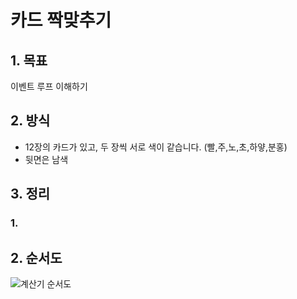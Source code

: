 # 카드 짝맞추기

## 1. 목표  
이벤트 루프 이해하기  
  
## 2. 방식  
- 12장의 카드가 있고, 두 장씩 서로 색이 같습니다. (빨,주,노,초,하얗,분홍)  
- 뒷면은 남색  

## 3. 정리  
### 1. 
  
## 2. 순서도  
![계산기 순서도](./flowChart.png)